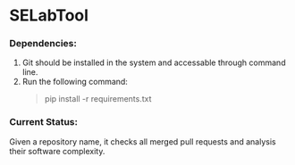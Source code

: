 # SELabTool

### Dependencies:

1. Git should be installed in the system and accessable through command line.
2. Run the following command:
    > pip install -r requirements.txt

### Current Status:

Given a repository name, it checks all merged pull requests and analysis their software complexity.

